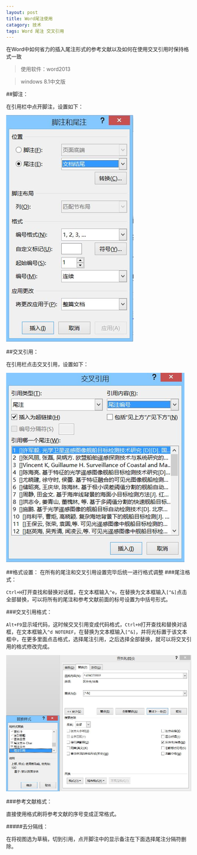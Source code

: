 ```yaml
---
layout: post
title: Word尾注使用
catagory: 技术
tags: Word 尾注 交叉引用
---
```

在Word中如何省力的插入尾注形式的参考文献以及如何在使用交叉引用时保持格式一致

>使用软件：word2013

>windows 8.1中文版

##脚注：

在引用栏中点开脚注，设置如下：

![weizhu](/public/img/weizhu.JPG)

##交叉引用：

在引用栏点击交叉引用，设置如下：

![jiaocha](/public/img/jiaocha.JPG)

##格式设置：
在所有的尾注和交叉引用设置完毕后统一进行格式调整
###尾注格式：

`Ctrl+H`打开查找和替换对话框，在文本框输入`^e`，在替换为文本框输入`[^&]`点击全部替换，可以将所有的尾注和参考文献前面的标号设置为中括号形式。

###交叉引用格式：

`Alt+F9`显示域代码，这时候交叉引用变成代码格式，`Ctrl+H`打开查找和替换对话框，在文本框输入`^d NOTEREF`，在替换为文本框输入`[^&]`，并将光标置于该文本框中，在更多里面点击格式，选择尾注引用，之后选择全部替换，就可以将交叉引用的格式修改完成。

![tihuan](/public/img/tihuan.JPG)

###参考文献格式：

直接使用格式刷将参考文献的序号变成正常格式。

#####去分隔线：

在将视图选为草稿，切到引用，点开脚注中的显示备注在下面选择尾注分隔符删除。









